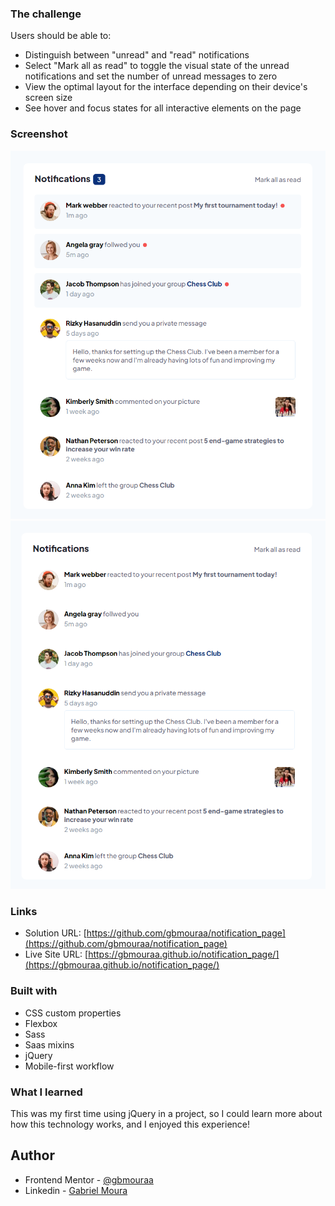 ### The challenge

Users should be able to:

- Distinguish between "unread" and "read" notifications
- Select "Mark all as read" to toggle the visual state of the unread notifications and set the number of unread messages to zero
- View the optimal layout for the interface depending on their device's screen size
- See hover and focus states for all interactive elements on the page

### Screenshot

![](./assets/screen-shots/screen-shot1.png)
![](./assets/screen-shots/screen-shot2.png)

### Links

- Solution URL: [https://github.com/gbmouraa/notification_page](https://github.com/gbmouraa/notification_page)
- Live Site URL: [https://gbmouraa.github.io/notification_page/](https://gbmouraa.github.io/notification_page/)

### Built with

- CSS custom properties
- Flexbox
- Sass
- Saas mixins
- jQuery
- Mobile-first workflow

### What I learned

This was my first time using jQuery in a project, so I could learn more about how this technology works, and I enjoyed this experience!

## Author

- Frontend Mentor - [@gbmouraa](https://www.frontendmentor.io/profile/gbmouraa)
- Linkedin - [Gabriel Moura](https://www.linkedin.com/in/gabriel-moura-b63382161/)
